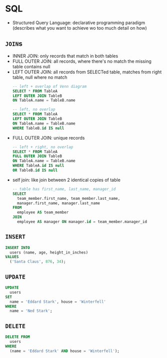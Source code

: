 # SQL
- Structured Query Language: declarative programming paradigm (describes what you want to achieve wo too much detail on how)

## ```JOIN```s
- INNER JOIN: only records that match in both tables
- FULL OUTER JOIN: all records, where there's no match the missing table contains null
- LEFT OUTER JOIN: all records from SELECTed table, matches from right table, null where no match
  ```sql
  -- left + overlap of Venn diagram
  SELECT * FROM TableA
  LEFT OUTER JOIN TableB
  ON TableA.name = TableB.name

  -- left, no overlap
  SELECT * FROM TableA
  LEFT OUTER JOIN TableB
  ON TableA.name = TableB.name
  WHERE TableB.id IS null
  ```
- FULL OUTER JOIN: unique records
  ```sql
  -- left + right, no overlap
  SELECT * FROM TableA
  FULL OUTER JOIN TableB
  ON TableA.name = TableB.name
  WHERE TableA.id IS null
  OR TableB.id IS null
  ```
- self join: like join between 2 identical copies of table
  ```sql
  -- table has first_name, last_name, manager_id
  SELECT
    team_member.first_name, team_member.last_name,
    manager.first_name, manager.last_name
  FROM
    employee AS team_member
  JOIN
    employee AS manager ON manager.id = team_member.manager_id
  ```

## ```INSERT```
```sql
INSERT INTO
  users (name, age, height_in_inches)
VALUES
  ('Santa Claus', 876, 34);
```

## ```UPDATE```
```sql
UPDATE
  users
SET
  name = 'Eddard Stark', house = 'Winterfell'
WHERE
  name = 'Ned Stark';
```

## ```DELETE```
```sql
DELETE FROM
  users
WHERE
  (name = 'Eddard Stark' AND house = 'Winterfell');
```
